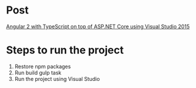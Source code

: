 # Post
[Angular 2 with TypeScript on top of ASP.NET Core using Visual Studio 2015](http://jaliyaudagedara.blogspot.com/2016/08/angular-2-with-typescript-on-top-of.html)

# Steps to run the project

1. Restore npm packages
2. Run build gulp task
3. Run the project using Visual Studio



